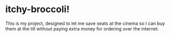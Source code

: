 itchy-broccoli!
===================

This is my project, designed to let me save seats at the cinema so I can buy them at the till without paying extra money for ordering over the internet.
